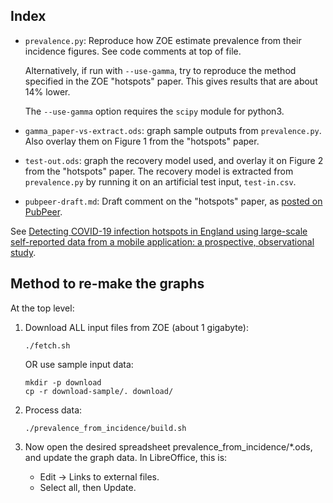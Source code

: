 ## Index

* `prevalence.py`:  Reproduce how ZOE estimate prevalence from their incidence figures.  See code comments at top of file.

  Alternatively, if run with `--use-gamma`, try to reproduce the method specified in the ZOE "hotspots" paper.  This gives results that are about 14% lower.

  The `--use-gamma` option requires the `scipy` module for python3.
 
* `gamma_paper-vs-extract.ods`:  graph sample outputs from `prevalence.py`.  Also overlay them on Figure 1 from the "hotspots" paper.

* `test-out.ods`:  graph the recovery model used, and overlay it on Figure 2 from the "hotspots" paper.  The recovery model is extracted from `prevalence.py` by running it on an artificial test input, `test-in.csv`.

* `pubpeer-draft.md`:  Draft comment on the "hotspots" paper, as [posted on PubPeer][pubpeer].

See [Detecting COVID-19 infection hotspots in England using large-scale self-reported data from a mobile application: a prospective, observational study][hotspot-paper].

[hotspot-paper]: https://www.thelancet.com/journals/lanpub/article/PIIS2468-2667(20)30269-3/fulltext

[pubpeer]: https://pubpeer.com/publications/3C823DD588CE2A33BE78AD80E9CCDD


## Method to re-make the graphs

At the top level:

1. Download ALL input files from ZOE (about 1 gigabyte):

       ./fetch.sh

   OR use sample input data:

       mkdir -p download
       cp -r download-sample/. download/

2. Process data:

       ./prevalence_from_incidence/build.sh

3. Now open the desired spreadsheet prevalence_from_incidence/*.ods,
   and update the graph data.  In LibreOffice, this is:

    * Edit → Links to external files.
    * Select all, then Update.
